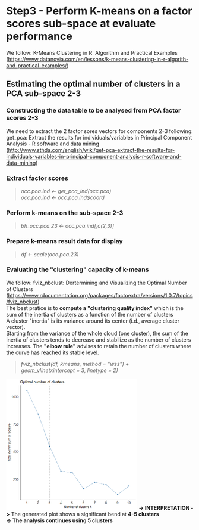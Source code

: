 # Step3 - Perform K-means on a factor scores sub-space at evaluate performance

We follow: K-Means Clustering in R: Algorithm and Practical Examples (https://www.datanovia.com/en/lessons/k-means-clustering-in-r-algorith-and-practical-examples/)

## Estimating the optimal number of clusters in a PCA sub-space 2-3

### Constructing the data table to be analysed from PCA factor scores 2-3

We need to extract the 2 factor sores vectors for components 2-3
following:  get_pca: Extract the results for individuals/variables in Principal Component Analysis - R software and data mining (http://www.sthda.com/english/wiki/get-pca-extract-the-results-for-individuals-variables-in-principal-component-analysis-r-software-and-data-mining)

### Extract factor scores
> <em>occ.pca.ind <- get_pca_ind(occ.pca)</em><br>
> <em>occ.pca.ind <- occ.pca.ind$coord<br>
</em>

### Perform k-means on the sub-space 2-3
> <em>bh_occ.pca.23 <- occ.pca.ind[,c(2,3)]</em>

### Prepare k-means result data for display
> <em>df <- scale(occ.pca.23)</em>

### Evaluating the "clustering" capacity of k-means
We follow: fviz_nbclust: Dertermining and Visualizing the Optimal Number of Clusters (https://www.rdocumentation.org/packages/factoextra/versions/1.0.7/topics/fviz_nbclust)<br>
The best pratice is to <strong>compute a "clustering quality index"</strong> which is the sum of the inertia of clusters as a function of the number of clusters<br>
A cluster "inertia" is its variance around its center (i.d., average cluster vector).<br>
Starting from the variance of the whole cloud (one cluster), the sum of the inertia of clusters tends to decrease and stabilize as the number of clusters increases.
The <strong>"elbow rule"</strong> advises to retain the number of clusters where the curve has reached its stable level.

> <em>fviz_nbclust(df, kmeans, method = "wss") +<br>
geom_vline(xintercept = 3, linetype = 2)<br>
</em>

<img src="OCC_Kmeans_nbrclust.png" alt="drawing" width="70%"/>
<strong>-> INTERPRETATION -></strong> The generated plot shows a significant bend at <strong>4-5 clusters</strong><br>
<strong>-> The analysis continues using 5 clusters</strong>
